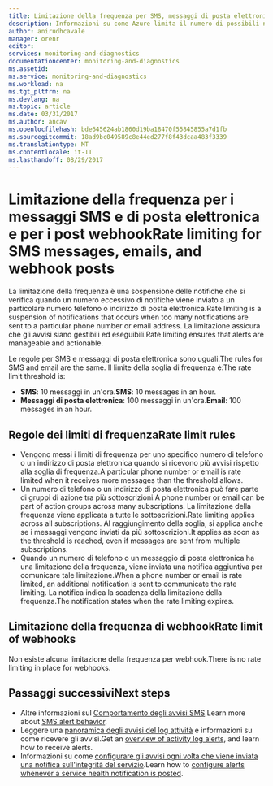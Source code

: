```yaml
---
title: Limitazione della frequenza per SMS, messaggi di posta elettronica e Webhook | Microsoft Docs
description: Informazioni su come Azure limita il numero di possibili notifiche tramite SMS, posta elettronica o webhook da un gruppo di azione.
author: anirudhcavale
manager: orenr
editor: 
services: monitoring-and-diagnostics
documentationcenter: monitoring-and-diagnostics
ms.assetid: 
ms.service: monitoring-and-diagnostics
ms.workload: na
ms.tgt_pltfrm: na
ms.devlang: na
ms.topic: article
ms.date: 03/31/2017
ms.author: ancav
ms.openlocfilehash: bde645624ab1860d19ba18470f55845855a7d1fb
ms.sourcegitcommit: 18ad9bc049589c8e44ed277f8f43dcaa483f3339
ms.translationtype: MT
ms.contentlocale: it-IT
ms.lasthandoff: 08/29/2017
---
```

# <a name="rate-limiting-for-sms-messages-emails-and-webhook-posts"></a><span data-ttu-id="e4d00-103">Limitazione della frequenza per i messaggi SMS e di posta elettronica e per i post webhook</span><span class="sxs-lookup"><span data-stu-id="e4d00-103">Rate limiting for SMS messages, emails, and webhook posts</span></span>
<span data-ttu-id="e4d00-104">La limitazione della frequenza è una sospensione delle notifiche che si verifica quando un numero eccessivo di notifiche viene inviato a un particolare numero telefono o indirizzo di posta elettronica.</span><span class="sxs-lookup"><span data-stu-id="e4d00-104">Rate limiting is a suspension of notifications that occurs when too many notifications are sent to a particular phone number or email address.</span></span> <span data-ttu-id="e4d00-105">La limitazione assicura che gli avvisi siano gestibili ed eseguibili.</span><span class="sxs-lookup"><span data-stu-id="e4d00-105">Rate limiting ensures that alerts are manageable and actionable.</span></span>

<span data-ttu-id="e4d00-106">Le regole per SMS e messaggi di posta elettronica sono uguali.</span><span class="sxs-lookup"><span data-stu-id="e4d00-106">The rules for SMS and email are the same.</span></span> <span data-ttu-id="e4d00-107">Il limite della soglia di frequenza è:</span><span class="sxs-lookup"><span data-stu-id="e4d00-107">The rate limit threshold is:</span></span>

 - <span data-ttu-id="e4d00-108">**SMS**: 10 messaggi in un'ora.</span><span class="sxs-lookup"><span data-stu-id="e4d00-108">**SMS**: 10 messages in an hour.</span></span>
 - <span data-ttu-id="e4d00-109">**Messaggi di posta elettronica**: 100 messaggi in un'ora.</span><span class="sxs-lookup"><span data-stu-id="e4d00-109">**Email**: 100 messages in an hour.</span></span>

## <a name="rate-limit-rules"></a><span data-ttu-id="e4d00-110">Regole dei limiti di frequenza</span><span class="sxs-lookup"><span data-stu-id="e4d00-110">Rate limit rules</span></span>
- <span data-ttu-id="e4d00-111">Vengono messi i limiti di frequenza per uno specifico numero di telefono o un indirizzo di posta elettronica quando si ricevono più avvisi rispetto alla soglia di frequenza.</span><span class="sxs-lookup"><span data-stu-id="e4d00-111">A particular phone number or email is rate limited when it receives more messages than the threshold allows.</span></span>
- <span data-ttu-id="e4d00-112">Un numero di telefono o un indirizzo di posta elettronica può fare parte di gruppi di azione tra più sottoscrizioni.</span><span class="sxs-lookup"><span data-stu-id="e4d00-112">A phone number or email can be part of action groups across many subscriptions.</span></span> <span data-ttu-id="e4d00-113">La limitazione della frequenza viene applicata a tutte le sottoscrizioni.</span><span class="sxs-lookup"><span data-stu-id="e4d00-113">Rate limiting applies across all subscriptions.</span></span> <span data-ttu-id="e4d00-114">Al raggiungimento della soglia, si applica anche se i messaggi vengono inviati da più sottoscrizioni.</span><span class="sxs-lookup"><span data-stu-id="e4d00-114">It applies as soon as the threshold is reached, even if messages are sent from multiple subscriptions.</span></span>  
- <span data-ttu-id="e4d00-115">Quando un numero di telefono o un messaggio di posta elettronica ha una limitazione della frequenza, viene inviata una notifica aggiuntiva per comunicare tale limitazione.</span><span class="sxs-lookup"><span data-stu-id="e4d00-115">When a phone number or email is rate limited, an additional notification is sent to communicate the rate limiting.</span></span> <span data-ttu-id="e4d00-116">La notifica indica la scadenza della limitazione della frequenza.</span><span class="sxs-lookup"><span data-stu-id="e4d00-116">The notification states when the rate limiting expires.</span></span>

## <a name="rate-limit-of-webhooks"></a><span data-ttu-id="e4d00-117">Limitazione della frequenza di webhook</span><span class="sxs-lookup"><span data-stu-id="e4d00-117">Rate limit of webhooks</span></span> ##
<span data-ttu-id="e4d00-118">Non esiste alcuna limitazione della frequenza per webhook.</span><span class="sxs-lookup"><span data-stu-id="e4d00-118">There is no rate limiting in place for webhooks.</span></span>

## <a name="next-steps"></a><span data-ttu-id="e4d00-119">Passaggi successivi</span><span class="sxs-lookup"><span data-stu-id="e4d00-119">Next steps</span></span> ##
* <span data-ttu-id="e4d00-120">Altre informazioni sul [Comportamento degli avvisi SMS](monitoring-sms-alert-behavior.md).</span><span class="sxs-lookup"><span data-stu-id="e4d00-120">Learn more about [SMS alert behavior](monitoring-sms-alert-behavior.md).</span></span>
* <span data-ttu-id="e4d00-121">Leggere una [panoramica degli avvisi del log attività](monitoring-overview-alerts.md) e informazioni su come ricevere gli avvisi.</span><span class="sxs-lookup"><span data-stu-id="e4d00-121">Get an [overview of activity log alerts](monitoring-overview-alerts.md), and learn how to receive alerts.</span></span>  
* <span data-ttu-id="e4d00-122">Informazioni su come [configurare gli avvisi ogni volta che viene inviata una notifica sull'integrità del servizio](monitoring-activity-log-alerts-on-service-notifications.md).</span><span class="sxs-lookup"><span data-stu-id="e4d00-122">Learn how to [configure alerts whenever a service health notification is posted](monitoring-activity-log-alerts-on-service-notifications.md).</span></span>
